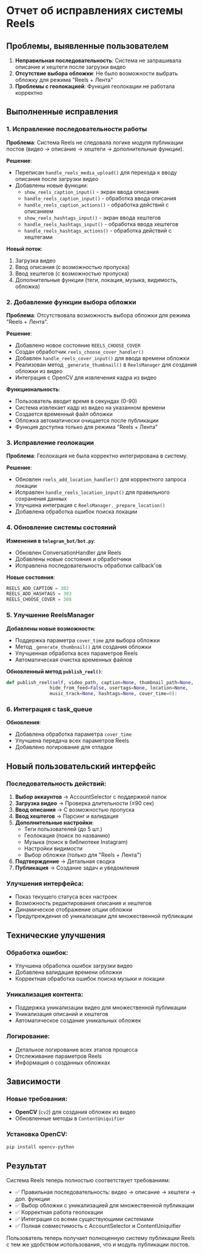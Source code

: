 # Отчет об исправлениях системы Reels

## Проблемы, выявленные пользователем

1. **Неправильная последовательность**: Система не запрашивала описание и хештеги после загрузки видео
2. **Отсутствие выбора обложки**: Не было возможности выбрать обложку для режима "Reels + Лента"
3. **Проблемы с геолокацией**: Функция геолокации не работала корректно

## Выполненные исправления

### 1. Исправление последовательности работы

**Проблема**: Система Reels не следовала логике модуля публикации постов (видео → описание → хештеги → дополнительные функции).

**Решение**:
- Переписан `handle_reels_media_upload()` для перехода к вводу описания после загрузки видео
- Добавлены новые функции:
  - `show_reels_caption_input()` - экран ввода описания
  - `handle_reels_caption_input()` - обработка ввода описания
  - `handle_reels_caption_actions()` - обработка действий с описанием
  - `show_reels_hashtags_input()` - экран ввода хештегов
  - `handle_reels_hashtags_input()` - обработка ввода хештегов
  - `handle_reels_hashtags_actions()` - обработка действий с хештегами

**Новый поток**:
1. Загрузка видео
2. Ввод описания (с возможностью пропуска)
3. Ввод хештегов (с возможностью пропуска)
4. Дополнительные функции (теги, локация, музыка, видимость, обложка)

### 2. Добавление функции выбора обложки

**Проблема**: Отсутствовала возможность выбора обложки для режима "Reels + Лента".

**Решение**:
- Добавлено новое состояние `REELS_CHOOSE_COVER`
- Создан обработчик `reels_choose_cover_handler()`
- Добавлен `handle_reels_cover_input()` для ввода времени обложки
- Реализован метод `_generate_thumbnail()` в `ReelsManager` для создания обложки из видео
- Интеграция с OpenCV для извлечения кадра из видео

**Функциональность**:
- Пользователь вводит время в секундах (0-90)
- Система извлекает кадр из видео на указанном времени
- Создается временный файл обложки
- Обложка автоматически очищается после публикации
- Функция доступна только для режима "Reels + Лента"

### 3. Исправление геолокации

**Проблема**: Геолокация не была корректно интегрирована в систему.

**Решение**:
- Обновлен `reels_add_location_handler()` для корректного запроса локации
- Исправлен `handle_reels_location_input()` для правильного сохранения данных
- Улучшена интеграция с `ReelsManager._prepare_location()`
- Добавлена обработка ошибок поиска локации

### 4. Обновление системы состояний

**Изменения в `telegram_bot/bot.py`**:
- Обновлен ConversationHandler для Reels
- Добавлены новые состояния и обработчики
- Исправлена последовательность обработки callback'ов

**Новые состояния**:
```python
REELS_ADD_CAPTION = 302
REELS_ADD_HASHTAGS = 303
REELS_CHOOSE_COVER = 308
```

### 5. Улучшение ReelsManager

**Добавлены новые возможности**:
- Поддержка параметра `cover_time` для выбора обложки
- Метод `_generate_thumbnail()` для создания обложки
- Улучшенная обработка всех параметров Reels
- Автоматическая очистка временных файлов

**Обновленный метод `publish_reel()`**:
```python
def publish_reel(self, video_path, caption=None, thumbnail_path=None, 
                hide_from_feed=False, usertags=None, location=None, 
                music_track=None, hashtags=None, cover_time=0):
```

### 6. Интеграция с task_queue

**Обновления**:
- Добавлена обработка параметра `cover_time`
- Улучшена передача всех параметров Reels
- Добавлено логирование для отладки

## Новый пользовательский интерфейс

### Последовательность действий:
1. **Выбор аккаунтов** → AccountSelector с поддержкой папок
2. **Загрузка видео** → Проверка длительности (≤90 сек)
3. **Ввод описания** → С возможностью пропуска
4. **Ввод хештегов** → Парсинг и валидация
5. **Дополнительные настройки**:
   - Теги пользователей (до 5 шт.)
   - Геолокация (поиск по названию)
   - Музыка (поиск в библиотеке Instagram)
   - Настройки видимости
   - Выбор обложки (только для "Reels + Лента")
6. **Подтверждение** → Детальная сводка
7. **Публикация** → Создание задач и уведомления

### Улучшения интерфейса:
- Показ текущего статуса всех настроек
- Возможность редактирования описания и хештегов
- Динамическое отображение опции обложки
- Предупреждения об уникализации для множественной публикации

## Технические улучшения

### Обработка ошибок:
- Улучшена обработка ошибок загрузки видео
- Добавлена валидация времени обложки
- Корректная обработка ошибок поиска музыки и локации

### Уникализация контента:
- Поддержка уникализации видео для множественной публикации
- Уникализация описаний и хештегов
- Автоматическое создание уникальных обложек

### Логирование:
- Детальное логирование всех этапов процесса
- Отслеживание параметров Reels
- Информация о созданных обложках

## Зависимости

### Новые требования:
- **OpenCV** (`cv2`) для создания обложек из видео
- Обновленные методы в `ContentUniquifier`

### Установка OpenCV:
```bash
pip install opencv-python
```

## Результат

Система Reels теперь полностью соответствует требованиям:
- ✅ Правильная последовательность: видео → описание → хештеги → доп. функции
- ✅ Выбор обложки с уникализацией для множественной публикации
- ✅ Корректная работа геолокации
- ✅ Интеграция со всеми существующими системами
- ✅ Полная совместимость с AccountSelector и ContentUniquifier

Пользователь теперь получает полноценную систему публикации Reels с тем же удобством использования, что и модуль публикации постов. 